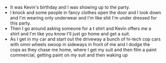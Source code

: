 -   It was Kevin's birthday and I was showing up to the party. 
-   I knock and some people in fancy clothes open the door and I look down and I'm wearing only underwear and I'm like shit I'm under dressed for this party. 
-   Then I go around asking someone for a t shirt and Kevin offers me a shirt and I'm like you know I'll just go home and get a suit.
-   As I get in my car and start out the driveway a bunch of hi-tech cop cars with omni wheels swoop in sideways in front of me and I dodge the cops as they chase me home, where I get my suit and then film a paint commercial, getting paint on my suit and then waking up